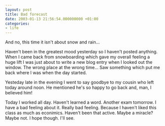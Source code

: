 ```yaml
---
layout: post
title: Bad forecast
date: 2003-01-13 21:56:54.000000000 +01:00
categories:
- life
---
```

And no, this time it isn't about snow and rain...

Haven't been in the greatest mood yesterday so I haven't posted anything. When I came back from snowboarding which gave my overall feeling a huge lift I was just about to write a new blog entry when I looked out the window. The wrong place at the wrong time... Saw something which put me back where I was when the day started.

Yesteday late in the evening I went to say goodbye to my cousin who left today around noon. He mentioned he's so happy to go back and, man, I believed him!

Today I worked all day. Haven't learned a word. Another exam tomorrow. I have a bad feeling about it. Really bad feeling. Because I haven't liked this class as much as econimics. Haven't been that active. Maybe a miracle? Maybe not. I hope though. I'll see.
